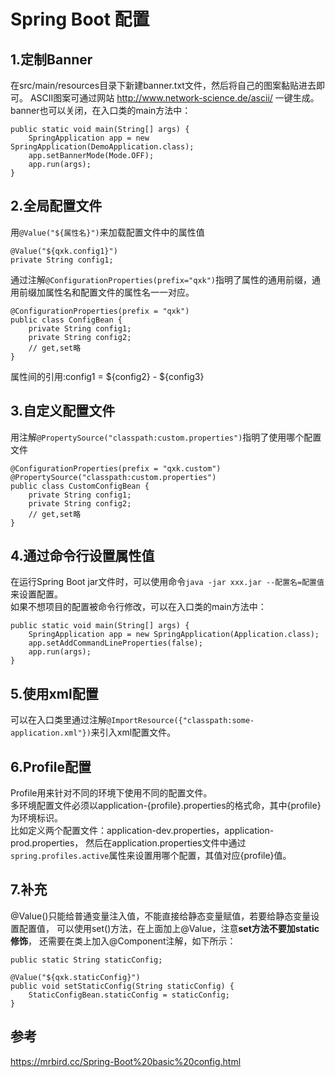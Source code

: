 # Spring Boot 配置

## 1.定制Banner
在src/main/resources目录下新建banner.txt文件，然后将自己的图案黏贴进去即可。
ASCII图案可通过网站 <http://www.network-science.de/ascii/> 一键生成。  
banner也可以关闭，在入口类的main方法中：

    public static void main(String[] args) {
        SpringApplication app = new SpringApplication(DemoApplication.class);
        app.setBannerMode(Mode.OFF);
        app.run(args);
    }


## 2.全局配置文件
用`@Value("${属性名}")`来加载配置文件中的属性值

    @Value("${qxk.config1}")
    private String config1;

通过注解`@ConfigurationProperties(prefix="qxk")`指明了属性的通用前缀，通用前缀加属性名和配置文件的属性名一一对应。

    @ConfigurationProperties(prefix = "qxk")
    public class ConfigBean {
        private String config1;
        private String config2;
        // get,set略
    }

属性间的引用:config1 = ${config2} - ${config3}

## 3.自定义配置文件
用注解`@PropertySource("classpath:custom.properties")`指明了使用哪个配置文件

    @ConfigurationProperties(prefix = "qxk.custom")
    @PropertySource("classpath:custom.properties")
    public class CustomConfigBean {
        private String config1;
        private String config2;
        // get,set略
    }

## 4.通过命令行设置属性值
在运行Spring Boot jar文件时，可以使用命令`java -jar xxx.jar --配置名=配置值`来设置配置。  
如果不想项目的配置被命令行修改，可以在入口类的main方法中：

    public static void main(String[] args) {
        SpringApplication app = new SpringApplication(Application.class);
        app.setAddCommandLineProperties(false);
        app.run(args);
    }

## 5.使用xml配置
可以在入口类里通过注解`@ImportResource({"classpath:some-application.xml"})`来引入xml配置文件。

## 6.Profile配置
Profile用来针对不同的环境下使用不同的配置文件。  
多环境配置文件必须以application-{profile}.properties的格式命，其中{profile}为环境标识。  
比如定义两个配置文件：application-dev.properties，application-prod.properties，
然后在application.properties文件中通过`spring.profiles.active`属性来设置用哪个配置，其值对应{profile}值。

## 7.补充
@Value()只能给普通变量注入值，不能直接给静态变量赋值，若要给静态变量设置配置值，
可以使用set()方法，在上面加上@Value，注意**set方法不要加static修饰**， 还需要在类上加入@Component注解，如下所示：

    public static String staticConfig;

    @Value("${qxk.staticConfig}")
    public void setStaticConfig(String staticConfig) {
        StaticConfigBean.staticConfig = staticConfig;
    }

## 参考
<https://mrbird.cc/Spring-Boot%20basic%20config.html>
